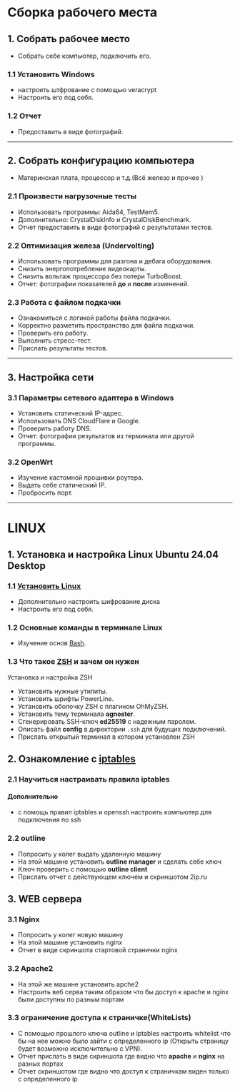 # Сборка рабочего места

## 1. Собрать рабочее место
- Собрать себе компьютер, подключить его.

### 1.1 Установить Windows
- настроить штфрование с помощью veracrypt
- Настроить его под себя.

### 1.2 Отчет
- Предоставить в виде фотографий.

---

## 2. Собрать конфигурацию компьютера
- Материнская плата, процессор и т.д.(Всё железо и прочее )

### 2.1 Произвести нагрузочные тесты
- Использовать программы: Aida64, TestMem5.
- Дополнительно: CrystalDiskInfo и CrystalDiskBenchmark.
- Отчет предоставить в виде фотографий с результатами тестов.

### 2.2 Оптимизация железа (Undervolting)
- Использовать программы для разгона и дебага оборудования.
- Снизить энергопотребление видеокарты.
- Снизить вольтаж процессора без потери TurboBoost.
- Отчет: фотографии показателей **до** и **после** изменений.

### 2.3 Работа с файлом подкачки
- Ознакомиться с логикой работы файла подкачки.
- Корректно разметить пространство для файла подкачки.
- Проверить его работу.
- Выполнить стресс-тест.
- Прислать результаты тестов.

---

## 3. Настройка сети
### 3.1 Параметры сетевого адаптера в Windows
- Установить статический IP-адрес.
- Использовать DNS CloudFlare и Google.
- Проверить работу DNS.
- Отчет: фотографии результатов из терминала или другой программы.

### 3.2 OpenWrt
- Изучение кастомной прошивки роутера.
- Выдать себе статический IP.
- Пробросить порт.

---

# LINUX

## 1. Установка и настройка Linux Ubuntu 24.04 Desktop
### 1.1 [Установить Linux](Linux/about_LINUX.md)
- Дополнительно настроить шифрование диска
- Настроить его под себя.
### 1.2 Основные команды в терминале Linux
- Изучение основ [Bash](Linux/bash.md).

### 1.3 Что такое [ZSH](Linux/ZSH.md) и зачем он нужен
 Установка и настройка ZSH
- Установить нужные утилиты.
- Установить шрифты PowerLine.
- Установить оболочку ZSH с плагином OhMyZSH.
- Установить тему терминала **agnoster**.
- Сгенерировать SSH-ключ **ed25519** с надежным паролем.
- Описать файл **config** в директории `.ssh` для будущих подключений.
- Прислать открытый терминал в котором установлен ZSH

## 2. Ознакомление с [iptables](/Linux/iptables.md)

### 2.1 Научиться настраивать правила iptables
#### Дополнительно
 - с помощь правил iptables и openssh настроить компьютер для подключения по ssh
### 2.2 outline 
 - Попросить у колег выдать удаленную машину
 - На этой машине установить **outline manager** и сделать себе ключ
 - Ключ проверить с помощью **outline client**
 - Прислать отчет с действующем ключем и скриншотом 2ip.ru

## 3. WEB сервера
### 3.1 Nginx
 - Попросить у колег новую машину 
 - На этой машине установить nginx
 - Отчет в виде скриншота стартовой странички nginx
### 3.2  Apache2
 - На этой же машине установить apche2
 - Настроить веб серва таким образом что бы доступ к apache и nginx были доступны по разным портам
### 3.3 ограничение доступа к страничке(WhiteLists)
 - С помощью прошлого ключа outline и iptables настроить whitelist что бы на нее можно было зайти с определенного ip (Открыть страницу будет возможно исключительно с VPN).
 - Отчет прислать в виде скриншота где видно что **apache** и **nginx** на разных портах
 - Отчет скриншотом где видно что доступ к страничкам виден только с определенного ip